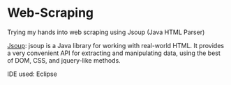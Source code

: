 # Web-Scraping

Trying my hands into web scraping using Jsoup (Java HTML Parser)

[Jsoup](https://jsoup.org/): jsoup is a Java library for working with real-world HTML. It provides a very convenient API for extracting and manipulating data, using the best of DOM, CSS, and jquery-like methods.

IDE used: Eclipse 

